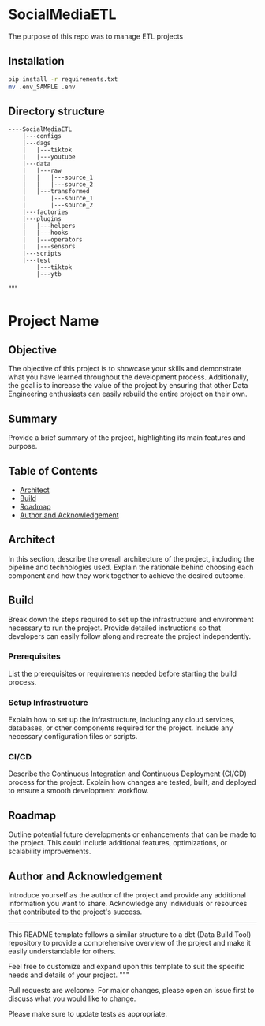 # SocialMediaETL

The purpose of this repo was to manage ETL projects

## Installation

```bash
pip install -r requirements.txt
mv .env_SAMPLE .env

```

## Directory structure
```
----SocialMediaETL
    |---configs
    |---dags
    |   |---tiktok
    |   |---youtube
    |---data
    |   |---raw
    |   |   |---source_1
    |   |   |---source_2
    |   |---transformed
    |       |---source_1
    |       |---source_2
    |---factories
    |---plugins
    |   |---helpers
    |   |---hooks
    |   |---operators
    |   |---sensors
    |---scripts
    |---test
        |---tiktok
        |---ytb
```
"""
# Project Name

## Objective

The objective of this project is to showcase your skills and demonstrate what you have learned throughout the development process. Additionally, the goal is to increase the value of the project by ensuring that other Data Engineering enthusiasts can easily rebuild the entire project on their own.

## Summary

Provide a brief summary of the project, highlighting its main features and purpose.

## Table of Contents

- [Architect](#architect)
- [Build](#build)
- [Roadmap](#roadmap)
- [Author and Acknowledgement](#author-and-acknowledgement)

## Architect

In this section, describe the overall architecture of the project, including the pipeline and technologies used. Explain the rationale behind choosing each component and how they work together to achieve the desired outcome.

## Build

Break down the steps required to set up the infrastructure and environment necessary to run the project. Provide detailed instructions so that developers can easily follow along and recreate the project independently.

### Prerequisites

List the prerequisites or requirements needed before starting the build process.

### Setup Infrastructure

Explain how to set up the infrastructure, including any cloud services, databases, or other components required for the project. Include any necessary configuration files or scripts.

### CI/CD

Describe the Continuous Integration and Continuous Deployment (CI/CD) process for the project. Explain how changes are tested, built, and deployed to ensure a smooth development workflow.

## Roadmap

Outline potential future developments or enhancements that can be made to the project. This could include additional features, optimizations, or scalability improvements.

## Author and Acknowledgement

Introduce yourself as the author of the project and provide any additional information you want to share. Acknowledge any individuals or resources that contributed to the project's success.

---

This README template follows a similar structure to a dbt (Data Build Tool) repository to provide a comprehensive overview of the project and make it easily understandable for others.

Feel free to customize and expand upon this template to suit the specific needs and details of your project.
"""

Pull requests are welcome. For major changes, please open an issue first to discuss what you would like to change.

Please make sure to update tests as appropriate.
